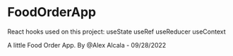 # FoodOrderApp


React hooks used on this project:
    useState
    useRef
    useReducer 
    useContext

A little Food Order App.
By @Alex Alcala - 09/28/2022